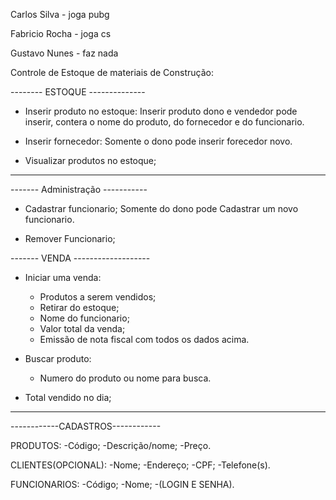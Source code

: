 Carlos Silva    - joga pubg

Fabricio Rocha - joga cs

Gustavo Nunes - faz nada

Controle de Estoque de materiais de Construção:

-------- ESTOQUE --------------

- Inserir produto no estoque:
  Inserir produto dono e vendedor pode inserir, contera o nome do produto, do fornecedor e do funcionario.
  
- Inserir fornecedor:
  Somente o dono pode inserir forecedor novo.
  
- Visualizar produtos no estoque;

  
---------------------------------

------- Administração -----------  
- Cadastrar funcionario;
  Somente do dono pode Cadastrar um novo funcionario.
  
- Remover Funcionario;

------- VENDA -------------------
- Iniciar uma venda:
  - Produtos a serem vendidos;
  - Retirar do estoque;
  - Nome do funcionario;
  - Valor total da venda;
  - Emissão de nota fiscal com todos os dados acima.
  
- Buscar produto:
  - Numero do produto ou nome para busca.
  
- Total vendido no dia;
----------------------------------

------------CADASTROS------------

PRODUTOS:
  -Código;
  -Descrição/nome;
  -Preço.
  
CLIENTES(OPCIONAL):
  -Nome;
  -Endereço;
  -CPF;
  -Telefone(s).
 
FUNCIONARIOS:
  -Código;
  -Nome;
  -(LOGIN E SENHA).
